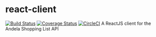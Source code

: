 # react-client
[![Build Status](https://travis-ci.org/daud1/react-client.svg?branch=master)](https://travis-ci.org/daud1/react-client)
[![Coverage Status](https://coveralls.io/repos/github/daud1/react-client/badge.svg?branch=master)](https://coveralls.io/github/daud1/react-client?branch=master)
[![CircleCI](https://circleci.com/gh/daud1/react-client/tree/master.svg?style=svg)](https://circleci.com/gh/daud1/react-client/tree/master)
A ReactJS client for the Andela Shopping List API
